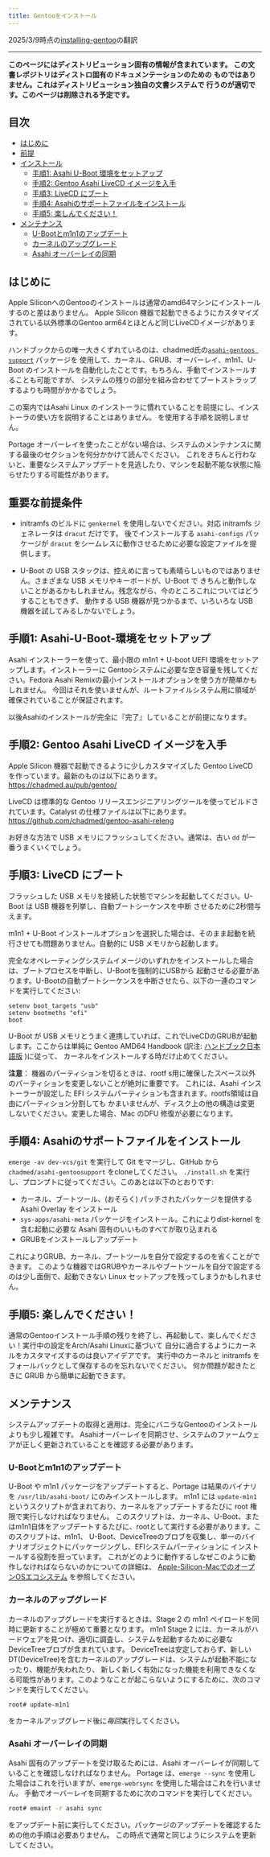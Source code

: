 ```yaml
---
title: Gentooをインストール
---
```


2025/3/9時点の[installing-gentoo](https://github.com/AsahiLinux/docs/blob/main/docs/alt/installing-gentoo.md)の翻訳

---
**このページにはディストリビューション固有の情報が含まれています。**
**この文書レポジトリはディストロ固有のドキュメンテーションのための**
**ものではありません。これはディストリビューション独自の文書システムで**
**行うのが適切です。このページは削除される予定です。**

## 目次
- [はじめに](#はじめに)
- [前提](#重要な前提条件)
- [インストール](#手順1-Asahi-U-Boot-環境をセットアップ)
  * [手順1: Asahi U-Boot 環境をセットアップ](#手順1-Asahi-U-Boot-環境をセットアップ)
  * [手順2: Gentoo Asahi LiveCD イメージを入手](#手順2-Gentoo-Asahi-LiveCD-イメージを入手)
  * [手順3: LiveCD にブート](#手順3-LiveCD-にブート)
  * [手順4: Asahiのサポートファイルをインストール](#手順4-asahiのサポートファイルをインストール)
  * [手順5: 楽しんでください！](#手順5-楽しんでください)
- [メンテナンス](#メンテナンス)
  * [U-Bootとm1n1のアップデート](#u-bootとm1n1のアップデート)
  * [カーネルのアップグレード](#カーネルのアップグレード)
  * [Asahi オーバーレイの同期](#asahi-オーバーレイの同期)

## はじめに
Apple SiliconへのGentooのインストールは通常のamd64マシンにインストールするのと差はありません。
Apple Silicon 機器で起動できるようにカスタマイズされている以外標準のGentoo arm64とほとんど同じLiveCDイメージがあります。

ハンドブックからの唯一大きくずれているのは、chadmed氏の[`asahi-gentoos support`](https://github.com/chadmed/asahi-gentoosupport) パッケージを
使用して、カーネル、GRUB、オーバーレイ、m1n1、U-Boot のインストールを自動化したことです。もちろん、手動でインストールすることも可能ですが、
システムの残りの部分を組み合わせてブートストラップするよりも時間がかかるでしょう。

この案内ではAsahi Linux のインストーラに慣れていることを前提にし、インストーラの使い方を説明することはありません。
を使用する手順を説明しません。

Portage オーバーレイを使ったことがない場合は、システムのメンテナンスに関する最後のセクションを何分かかけて読んでください。
これをきちんと行わないと、重要なシステムアップデートを見逃したり、マシンを起動不能な状態に陥らせたりする可能性があります。

## 重要な前提条件
* initramfs のビルドに `genkernel` を使用しないでください。対応 initramfs ジェネレータは `dracut` だけです。
後でインストールする `asahi-configs`  パッケージが `dracut` をシームレスに動作させるために必要な設定ファイルを提供します。

* U-Boot の USB スタックは、控えめに言っても素晴らしいものではありません。さまざまな USB メモリやキーボードが、U-Boot で
きちんと動作しないことがあるかもしれません。残念ながら、今のところこれについてはどうすることもできず、
動作する USB 機器が見つかるまで、いろいろな USB 機器を試してみるしかないでしょう。

## 手順1: Asahi-U-Boot-環境をセットアップ
Asahi インストーラーを使って、最小限の m1n1 + U-boot UEFI 環境をセットアップします。インストーラーに
Gentooシステムに必要な空き容量を残してください。Fedora Asahi Remixの最小インストールオプションを使う方が簡単かもしれません。
今回はそれを使いませんが、ルートファイルシステム用に領域が確保されていることが保証されます。

以後Asahiのインストールが完全に『完了』していることが前提になります。

## 手順2: Gentoo Asahi LiveCD イメージを入手
Apple Silicon 機器で起動できるように少しカスタマイズした Gentoo LiveCD を作っています。最新のものは以下にあります。
https://chadmed.au/pub/gentoo/

LiveCD は標準的な Gentoo リリースエンジニアリングツールを使ってビルドされています。Catalyst の仕様ファイルは以下にあります。
https://github.com/chadmed/gentoo-asahi-releng

お好きな方法で USB メモリにフラッシュしてください。通常は、古い `dd` が一番うまくいくでしょう。

## 手順3: LiveCD にブート
フラッシュした USB メモリを接続した状態でマシンを起動してください。U-Boot は USB 機器を列挙し、自動ブートシーケンスを中断
させるために2秒間与えます。

m1n1 + U-Boot インストールオプションを選択した場合は、そのまま起動を続行させても問題ありません。自動的に USB メモリから起動します。

完全なオペレーティングシステムイメージのいずれかをインストールした場合は、ブートプロセスを中断し、U-Bootを強制的にUSBから
起動させる必要があります。U-Bootの自動ブートシーケンスを中断させたら、以下の一連のコマンドを実行してください:

```
setenv boot_targets "usb"
setenv bootmeths "efi"
boot
```

U-Boot が USB メモリとうまく連携していれば、これでLiveCDのGRUBが起動します。ここからは単純に
Gentoo AMD64 Handbook (訳注: [ハンドブック日本語版](https://wiki.gentoo.org/wiki/Handbook:AMD64/ja) )に従って、
カーネルをインストールする時だけ止めてください。

**注意**： 機器のパーティションを切るときは、rootf s用に確保したスペース以外のパーティションを変更しないことが絶対に重要です。
これには、Asahi インストーラーが設定した EFI システムパーティションも含まれます。rootfs領域は自由にパーティション分割しても
かまいませんが、ディスク上の他の構造は変更しないでください。変更した場合、Mac のDFU 修復が必要になります。

## 手順4: Asahiのサポートファイルをインストール
`emerge -av dev-vcs/git` を実行して Git をマージし、GitHub から `chadmed/asahi-gentoosupport` をcloneしてください。
`./install.sh` を実行し、プロンプトに従ってください。このあとは以下のとおりです:

* カーネル、ブートツール、(おそらく) パッチされたパッケージを提供する Asahi Overlay をインストール
* `sys-apps/asahi-meta` パッケージをインストール。これによりdist-kernel を含む起動に必要な Asahi 固有のいいものすべてが取り込まれる
* GRUBをインストールしアップデート

これによりGRUB、カーネル、ブートツールを自分で設定するのを省くことができます。
このような機器ではGRUBやカーネルやブートツールを自分で設定するのは少し面倒で、起動できない Linux セットアップを残ってしまうかもしれません。

## 手順5: 楽しんでください！
通常のGentooインストール手順の残りを終了し、再起動して、楽しんでください！実行中の設定をArch/Asahi Linuxに基づいて
自分に適合するようにカーネルをカスタマイズするのは良いアイデアです。
実行中のカーネルと initramfs をフォールバックとして保存するのを忘れないでください。
何か問題が起きたときに GRUB から簡単に起動できます。

## メンテナンス
システムアップデートの取得と適用は、完全にバニラなGentooのインストールよりも少し複雑です。
Asahiオーバーレイを同期させ、システムのファームウェアが正しく更新されていることを確認する必要があります。

### U-Bootとm1n1のアップデート
U-Boot や m1n1 パッケージをアップデートすると、Portage は結果のバイナリを `/usr/lib/asahi-boot/` にのみインストールします。
m1n1 には `update-m1n1` というスクリプトが含まれており、カーネルをアップデートするたびに root 権限で実行しなければなりません。
このスクリプトは、カーネル、U-Boot、またはm1n1自体をアップデートするたびに、rootとして実行する必要があります。このスクリプトは、m1n1、
U-Boot、DeviceTreeのブロブを収集し、単一のバイナリオブジェクトにパッケージングし、EFIシステムパーティションに
インストールする役割を担っています。
これがどのように動作するしなぜこのように動作しなければならないのかについての詳細は、 [Apple-Silicon-MacでのオープンOSエコシステム](../platform/open-os-interop.md) を参照してください。

### カーネルのアップグレード
カーネルのアップグレードを実行するときは、Stage 2 の m1n1 ペイロードを同時に更新することが極めて重要となります。
m1n1 Stage 2 には、カーネルがハードウェアを見つけ、適切に調査し、システムを起動するために必要な DeviceTreeブロブが含まれています。
DeviceTreeは安定しておらず、新しいDT(DeviceTree)を含むカーネルのアップグレードは、システムが起動不能になったり、機能が失われたり、
新しく新しく有効になった機能を利用できなくなる可能性があります。このようなことが起こらないようにするために、次のコマンドを実行してください。

```bash
root# update-m1n1
```
をカーネルアップグレード後に*毎回*実行してください。

### Asahi オーバーレイの同期
Asahi 固有のアップデートを受け取るためには、Asahi オーバーレイが同期していることを確認しなければなりません。
Portage は、`emerge --sync` を使用した場合はこれを行いますが、`emerge-webrsync` を使用した場合はこれを行いません。
手動でオーバーレイを同期するために次のコマンドを実行してください。

```bash
root# emaint -r asahi sync
```

をアップデート前に実行してください。パッケージのアップデートを確認するための他の手順は必要ありません。
この時点で通常と同じようにシステムを更新してください。
